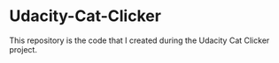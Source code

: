 # Udacity-Cat-Clicker
This repository is the code that I created during the Udacity Cat Clicker project.
